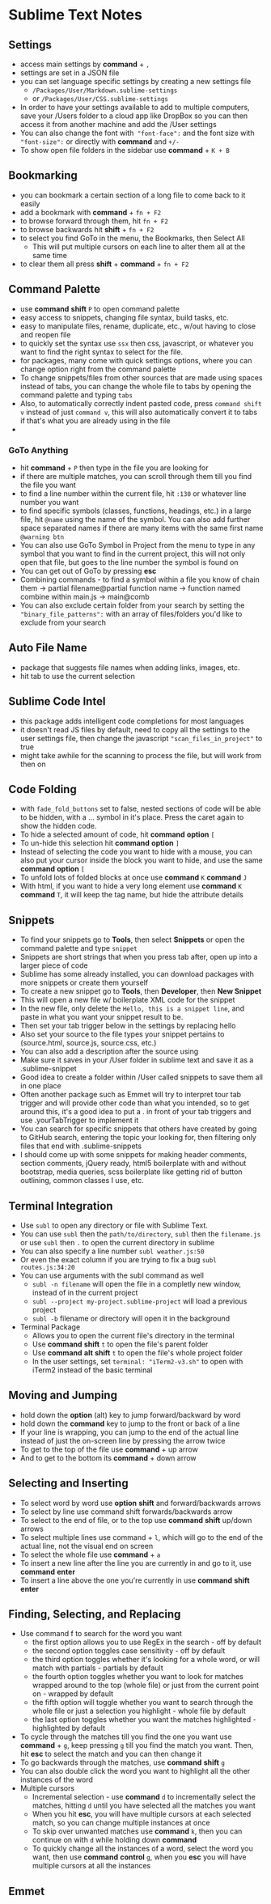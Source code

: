 
# Sublime Text Notes

## Settings
+ access main settings by **command** + `,`
+ settings are set in a JSON file
+ you can set language specific settings by creating a new settings file
	* `/Packages/User/Markdown.sublime-settings`
	* or `/Packages/User/CSS.sublime-settings`
+ In order to have your settings available to add to multiple computers, save your /Users folder to a cloud app like DropBox so you can then access it from another machine and add the /User settings
+ You can also change the font with` "font-face":` and the font size with `"font-size":` or directly with **command** and `+/-`
+ To show open file folders in the sidebar use **command** + `K + B`

## Bookmarking
+ you can bookmark a certain section of a long file to come back to it easily
+ add a bookmark with **command** + `fn + F2`
+ to browse forward through them, hit `fn + F2`
+ to browse backwards hit **shift** + `fn + F2`
+ to select you find GoTo in the menu, the Bookmarks, then Select All
	* This will put multiple cursors on each line to alter them all at the same time
+ to clear them all press **shift** + **command** + `fn + F2`

## Command Palette
+ use **command** **shift** `P` to open command palette
+ easy access to snippets, changing file syntax, build tasks, etc.
+ easy to manipulate files, rename, duplicate, etc., w/out having to close and reopen file
+ to quickly set the syntax use `ssx` then css, javascript, or whatever you want to find the right syntax to select for the file.
+ for packages, many come with quick settings options, where you can change option right from the command palette
+ To change snippets/files from other sources that are made using spaces instead of tabs, you can change the whole file to tabs by opening the command palette and typing `tabs`
+ Also, to automatically correctly indent pasted code, press `command shift v` instead of just `command v`, this will also automatically convert it to tabs if that's what you are already using in the file
+ 

### GoTo Anything
+ hit **command** + `P` then type in the file you are looking for
+ if there are multiple matches, you can scroll through them till you find the file you want
+ to find a line number within the current file, hit `:130` or whatever line number you want
+ to find specific symbols (classes, functions, headings, etc.) in a large file, hit `@name` using the name of the symbol. You can also add further space separated names if there are many items with the same first name `@warning btn`
+ You can also use GoTo Symbol in Project from the menu to type in any symbol that you want to find in the current project, this will not only open that file, but goes to the line number the symbol is found on
+ You can get out of GoTo by pressing **esc**
+ Combining commands - to find a symbol within a file you know of chain them -> partial filename@partial function name -> function named combine within main.js -> main@comb
+ You can also exclude certain folder from your search by setting the `"binary_file_patterns":` with an array of files/folders you'd like to exclude from your search

## Auto File Name
+ package that suggests file names when adding links, images, etc.
+ hit tab to use the current selection

## Sublime Code Intel
+ this package adds intelligent code completions for most languages
+ it doesn't read JS files by default, need to copy all the settings to the user settings file, then change the javascript `"scan_files_in_project"` to true
+ might take awhile for the scanning to process the file, but will work from then on

## Code Folding
+ with `fade_fold_buttons` set to false, nested sections of code will be able to be hidden, with a ... symbol in it's place. Press the caret again to show the hidden code.
+ To hide a selected amount of code, hit **command** **option** `[` 
+ To un-hide this selection hit **command** **option** `]`
+ Instead of selecting the code you want to hide with a mouse, you can also put your cursor inside the block you want to hide, and use the same **command** **option** `[`
+ To unfold lots of folded blocks at once use **command** `K` **command** `J`
+ With html, if you want to hide a very long element use **command** `K` **command** `T`, it will keep the tag name, but hide the attribute details 

## Snippets
+ To find your snippets go to **Tools**, then select **Snippets** or open the command palette and type `snippet`
+ Snippets are short strings that when you press tab after, open up into a larger piece of code
+ Sublime has some already installed, you can download packages with more snippets or create them yourself
+ To create a new snippet go to **Tools**, then **Developer**, then **New Snippet**
+ This will open a new file w/ boilerplate XML code for the snippet
+ In the new file, only delete the `Hello, this is a snippet line`, and paste in what you want your snippet result to be.
+ Then set your tab trigger below in the settings by replacing hello
+ Also set your source to the file types your snippet pertains to (source.html, source.js, source.css, etc.)
+ You can also add a description after the source using <description></description>
+ Make sure it saves in your /User folder in sublime text and save it as a .sublime-snippet
+ Good idea to create a folder within /User called snippets to save them all in one place
+ Often another package such as Emmet will try to interpret tour tab trigger and will provide other code than what you intended, so to get around this, it's a good idea to put a . in front of your tab triggers and use .yourTabTrigger to implement it
+ You can search for specific snippets that others have created by going to GitHub search, entering the topic your looking for, then filtering only files that end with .sublime-snippets
+ I should come up with some snippets for making header comments, section comments, jQuery ready, html5 boilerplate with and without bootstrap, media queries, scss boilerplate like getting rid of button outlining, common classes I use, etc.

## Terminal Integration
+ Use `subl` to open any directory or file with Sublime Text.
+ You can use `subl` then the `path/to/directory`, `subl` then the `filename.js` or use `subl` then `.` to open the current directory in sublime
+ You can also specify a line number `subl weather.js:50`
+ Or even the exact column if you are trying to fix a bug `subl routes.js:34:20`
+ You can use arguments with the subl command as well
	* `subl -n filename` will open the file in a completly new window, instead of in the current project
	* `subl --project my-project.sublime-project` will load a previous project
	* `subl -b` filename or directory will open it in the background 
+ Terminal Package
	* Allows you to open the current file's directory in the terminal
	* Use **command** **shift** `t` to open the file's parent folder
	* Use **command** **alt** **shift** `t` to open the file's whole project folder
	* In the user settings, set `terminal: "iTerm2-v3.sh"` to open with iTerm2 instead of the basic terminal

## Moving and Jumping
+ hold down the **option** (alt) key to jump forward/backward by word
+ hold down the **command** key to jump to the front or back of a line
+ If your line is wrapping, you can jump to the end of the actual line instead of just the on-screen line by pressing the arrow twice
+ To get to the top of the file use **command** + up arrow
+ And to get to the bottom its **command** + down arrow

## Selecting and Inserting
+ To select word by word use **option** **shift** and forward/backwards arrows
+ To select by line use command shift forwards/backwards arrow
+ To select to the end of file, or to the top use **command** **shift** up/down arrows
+ To select multiple lines use command + `l`, which will go to the end of the actual line, not the visual end on screen
+ To select the whole file use **command** + `a`
+ To insert a new line after the line you are currently in and go to it, use **command** **enter**
+ To insert a line above the one you're currently in use **command** **shift** **enter**

## Finding, Selecting, and Replacing
+ Use command f to search for the word you want
	* the first option allows you to use RegEx in the search - off by default
	* the second option toggles case sensitivity - off by default
	* the third option toggles whether it's looking for a whole word, or will match with partials - partials by default
	* the fourth option toggles whether you want to look for matches wrapped around to the top (whole file) or just from the current point on - wrapped by default
	* the fifth option will toggle whether you want to search through the whole file or just a selection you highlight - whole file by default
	* the last option toggles whether you want the matches highlighted - highlighted by default
+ To cycle through the matches till you find the one you want use **command** + `g`, keep pressing `g` till you find the match you want. Then, hit **esc** to select the match and you can then change it
+ To go backwards through the matches, use **command** **shift** `g`
+ You can also double click the word you want to highlight all the other instances of the word
+ Multiple cursors
	* Incremental selection - use **command** `d` to incrementally select the matches, hitting `d` until you have selected all the matches you want
	* When you hit **esc**, you will have multiple cursors at each selected match, so you can change multiple instances at once
	* To skip over unwanted matches use **command** `k`, then you can continue on with `d` while holding down **command**
	* To quickly change all the instances of a word, select the word you want, then use **command** **control** `g`, when you **esc** you will have multiple cursors at all the instances

## Emmet







